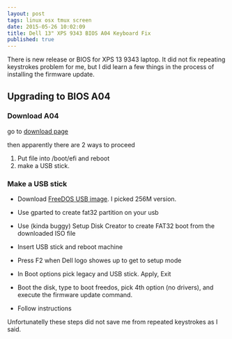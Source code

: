 ```yaml
---
layout: post
tags: linux osx tmux screen
date: 2015-05-26 10:02:09
title: Dell 13" XPS 9343 BIOS A04 Keyboard Fix
published: true
---
```


There is new release or BIOS for XPS 13 9343 laptop. It did not fix
repeating keystrokes problem for me, but I did learn a few things in the
process of installing the firmware update.

Upgrading to BIOS A04
---------------------

### Download A04

go to [download page][a04]

then apparently there are 2 ways to proceed

1. Put file into /boot/efi and reboot
2. make a USB stick.

### Make a USB stick

* Download [FreeDOS USB image][freedos]. I picked 256M version.

* Use gparted to create fat32 partition on your usb

* Use (kinda buggy) Setup Disk Creator to create FAT32 boot from the
  downloaded ISO file

* Insert USB stick and reboot machine

* Press F2 when Dell logo showes up to get to setup mode

* In Boot options pick legacy and USB stick. Apply, Exit

* Boot the disk, type to boot freedos, pick 4th option (no drivers), and
  execute the firmware update command.

* Follow instructions

Unfortunatelly these steps did not save me from repeated keystrokes as
I said.

[freedos]: http://www.chtaube.eu/computers/freedos/bootable-usb/
[xps13]: http://www.dell.com/us/business/p/xps-13-linux/pd
[a04]: http://www.dell.com/support/home/us/en/19/Drivers/DriversDetails?driverId=133FN&fileId=3460094693&osCode=WB64A&productCode=xps-13-9343-laptop&languageCode=EN&categoryId=BI
[bug]: http://en.community.dell.com/techcenter/os-applications/f/4613/t/19630257
